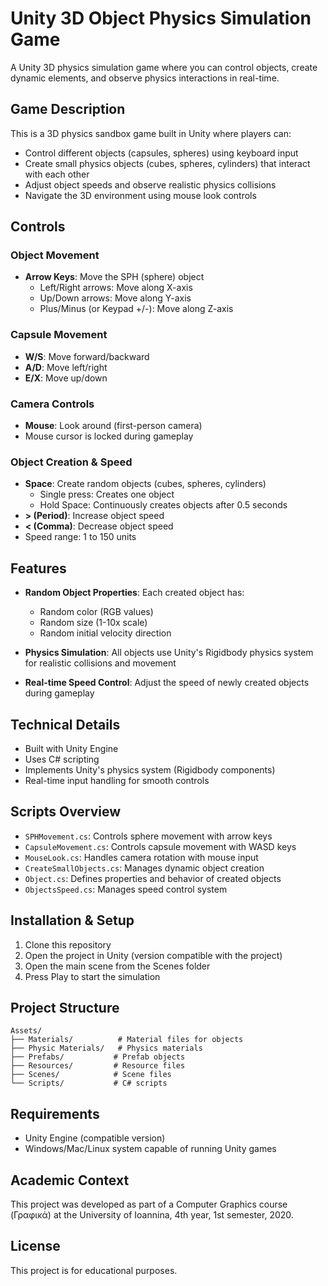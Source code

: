 # Unity 3D Object Physics Simulation Game

A Unity 3D physics simulation game where you can control objects, create dynamic elements, and observe physics interactions in real-time.

## Game Description

This is a 3D physics sandbox game built in Unity where players can:
- Control different objects (capsules, spheres) using keyboard input
- Create small physics objects (cubes, spheres, cylinders) that interact with each other
- Adjust object speeds and observe realistic physics collisions
- Navigate the 3D environment using mouse look controls

## Controls

### Object Movement
- **Arrow Keys**: Move the SPH (sphere) object
  - Left/Right arrows: Move along X-axis
  - Up/Down arrows: Move along Y-axis
  - Plus/Minus (or Keypad +/-): Move along Z-axis

### Capsule Movement
- **W/S**: Move forward/backward
- **A/D**: Move left/right
- **E/X**: Move up/down

### Camera Controls
- **Mouse**: Look around (first-person camera)
- Mouse cursor is locked during gameplay

### Object Creation & Speed
- **Space**: Create random objects (cubes, spheres, cylinders)
  - Single press: Creates one object
  - Hold Space: Continuously creates objects after 0.5 seconds
- **> (Period)**: Increase object speed
- **< (Comma)**: Decrease object speed
- Speed range: 1 to 150 units

## Features

- **Random Object Properties**: Each created object has:
  - Random color (RGB values)
  - Random size (1-10x scale)
  - Random initial velocity direction
  
- **Physics Simulation**: All objects use Unity's Rigidbody physics system for realistic collisions and movement

- **Real-time Speed Control**: Adjust the speed of newly created objects during gameplay

## Technical Details

- Built with Unity Engine
- Uses C# scripting
- Implements Unity's physics system (Rigidbody components)
- Real-time input handling for smooth controls

## Scripts Overview

- `SPHMovement.cs`: Controls sphere movement with arrow keys
- `CapsuleMovement.cs`: Controls capsule movement with WASD keys
- `MouseLook.cs`: Handles camera rotation with mouse input
- `CreateSmallObjects.cs`: Manages dynamic object creation
- `Object.cs`: Defines properties and behavior of created objects
- `ObjectsSpeed.cs`: Manages speed control system

## Installation & Setup

1. Clone this repository
2. Open the project in Unity (version compatible with the project)
3. Open the main scene from the Scenes folder
4. Press Play to start the simulation

## Project Structure

```
Assets/
├── Materials/          # Material files for objects
├── Physic Materials/   # Physics materials
├── Prefabs/           # Prefab objects
├── Resources/         # Resource files
├── Scenes/            # Scene files
└── Scripts/           # C# scripts
```

## Requirements

- Unity Engine (compatible version)
- Windows/Mac/Linux system capable of running Unity games

## Academic Context

This project was developed as part of a Computer Graphics course (Γραφικά) at the University of Ioannina, 4th year, 1st semester, 2020.

## License

This project is for educational purposes.
